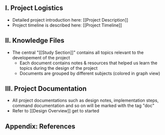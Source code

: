 
## I. Project Logistics

- Detailed project introduction here: [[Project Description]]
- Project timeline is described here: [[Project Timeline]]

## II. Knowledge Files

- The central "[[Study Section]]" contains all topics relevant to the developement of the project
	- Each document contains notes & resources that helped us learn the topics during the design of the project
	- Documents are grouped by different subjects (colored in graph view)

## III. Project Documentation

- All project documentations such as design notes, implementation steps, command documentation and so on will be marked with the tag "doc"
- Refer to [[Design Overview]] get to started


## Appendix: References